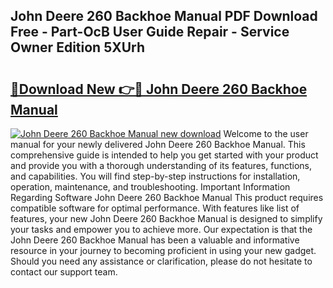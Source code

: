 ## John Deere 260 Backhoe Manual PDF Download Free - Part-OcB User Guide Repair - Service Owner Edition 5XUrh

# <h2><a href="http://bc93943.oget.top/?id=John+Deere+260+Backhoe+Manual">🔗Download New 👉🔴 John Deere 260 Backhoe Manual</a></h2>

[![John Deere 260 Backhoe Manual new download](https://i.imgur.com/5g1atiW.png)](http://bc93943.oget.top/?id=John+Deere+260+Backhoe+Manual)
Welcome to the user manual for your newly delivered John Deere 260 Backhoe Manual. This comprehensive guide is intended to help you get started with your product and provide you with a thorough understanding of its features, functions, and capabilities. You will find step-by-step instructions for installation, operation, maintenance, and troubleshooting. Important Information Regarding Software John Deere 260 Backhoe Manual This product requires compatible software for optimal performance. With features like list of features, your new John Deere 260 Backhoe Manual is designed to simplify your tasks and empower you to achieve more. Our expectation is that the John Deere 260 Backhoe Manual has been a valuable and informative resource in your journey to becoming proficient in using your new gadget. Should you need any assistance or clarification, please do not hesitate to contact our support team.
